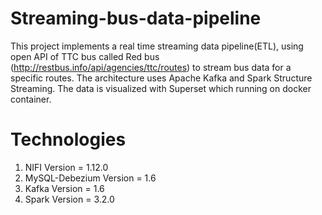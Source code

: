 # Streaming-bus-data-pipeline
This project implements a real time streaming data pipeline(ETL), using open API of TTC bus called Red bus (http://restbus.info/api/agencies/ttc/routes) to stream bus data for a specific routes. The architecture uses Apache Kafka and Spark Structure Streaming. The data is visualized with Superset which running on docker container.
# Technologies
1. NIFI Version = 1.12.0
2. MySQL-Debezium Version = 1.6
3. Kafka Version = 1.6
4. Spark Version = 3.2.0

